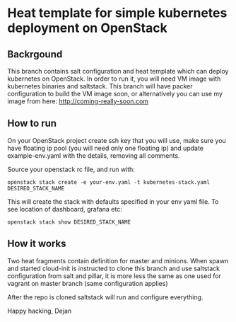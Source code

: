 # Heat template for simple kubernetes deployment on OpenStack


## Backrgound
This branch contains salt configuration and heat template which can deploy kubernetes on OpenStack. In order to run it, you will need
VM image with kubernetes binaries and saltstack. This branch will have packer configuration to build the VM image soon, or alternatively
you can use my image from here: http://coming-really-soon.com


## How to run

On your OpenStack project create ssh key that you will use, make sure you have floating ip pool (you will need only one floating ip) and update
example-env.yaml with the details, removing all comments.

Source your openstack rc file, and run with: 

```openstack stack create -e your-env.yaml -t kubernetes-stack.yaml DESIRED_STACK_NAME```

This will create the stack with defaults specified in your env yaml file. 
To see location of dashboard, grafana etc:

```openstack stack show DESIRED_STACK_NAME``` 

## How it works

Two heat fragments contain definition for master and minions. When spawn and started cloud-init is instructed to clone this branch and use
saltstack configuration from salt and pillar, it is more less the same as one used for vagrant on master branch (same configuration applies)

After the repo is cloned saltstack will run and configure everything.

Happy hacking,
Dejan
